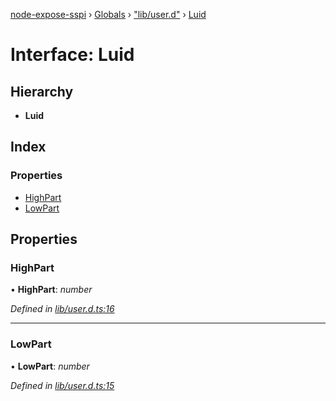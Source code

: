 [node-expose-sspi](../README.md) › [Globals](../globals.md) › ["lib/user.d"](../modules/_lib_user_d_.md) › [Luid](_lib_user_d_.luid.md)

# Interface: Luid

## Hierarchy

* **Luid**

## Index

### Properties

* [HighPart](_lib_user_d_.luid.md#highpart)
* [LowPart](_lib_user_d_.luid.md#lowpart)

## Properties

###  HighPart

• **HighPart**: *number*

*Defined in [lib/user.d.ts:16](https://github.com/jlguenego/node-expose-sspi/blob/93b1415/lib/user.d.ts#L16)*

___

###  LowPart

• **LowPart**: *number*

*Defined in [lib/user.d.ts:15](https://github.com/jlguenego/node-expose-sspi/blob/93b1415/lib/user.d.ts#L15)*
